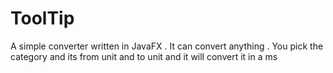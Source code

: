 # ToolTip
A simple converter written in JavaFX . It can convert anything . You pick the category and its from unit and to unit and it will convert it in a ms 
